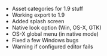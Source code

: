 - Asset categories for 1.9 stuff
- Working export to 1.9
- Added splash screen
- Native look option (Win, OS-X, GTK)
- OS-X global menu (in native mode)
- Fixed a few Windows bugs
- Warning if configured editor fails
